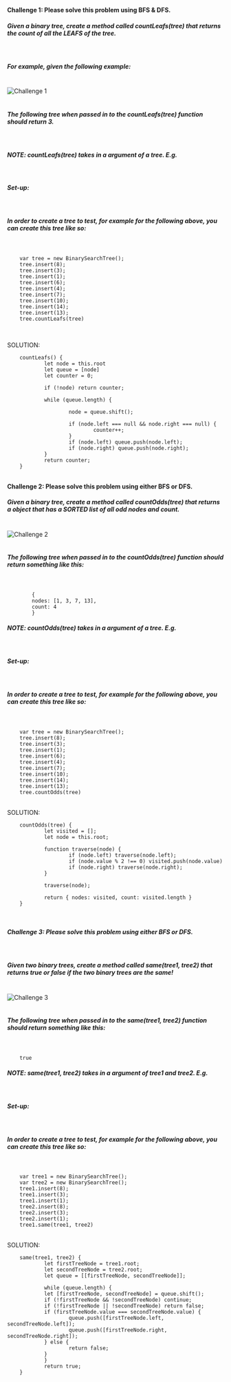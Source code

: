 <strong>Challenge 1: Please solve this problem using BFS & DFS. </strong><br>

<h5>Given a binary tree, create a method called countLeafs(tree) that returns the count of all the LEAFS of the tree. </h5><br>

<h5>For example, given the following example:</h5><br>

<img src="Challenge1.png" alt="Challenge 1">
<br><br>
<h5>The following tree when passed in to the countLeafs(tree) function should return 3. </h5><br>
<h5>NOTE: countLeafs(tree) takes in a argument of a tree. E.g.</h5><br>

<h5>Set-up: </h5><br>
<h5>In order to create a tree to test, for example for the following above, you can create this tree like so: </h5><br>

        var tree = new BinarySearchTree();
        tree.insert(8);
        tree.insert(3);
        tree.insert(1);
        tree.insert(6);
        tree.insert(4);
        tree.insert(7);
        tree.insert(10);
        tree.insert(14);
        tree.insert(13);
        tree.countLeafs(tree)

<br>

SOLUTION:<br>

        countLeafs() {
                let node = this.root
                let queue = [node]
                let counter = 0;

                if (!node) return counter;

                while (queue.length) {

                        node = queue.shift();

                        if (node.left === null && node.right === null) {
                                counter++;
                        }
                        if (node.left) queue.push(node.left);
                        if (node.right) queue.push(node.right);
                }
                return counter;
        }
<br>
<strong>Challenge 2: Please solve this problem using either BFS or DFS. </strong><br>
<h5>Given a binary tree, create a method called countOdds(tree) that returns a object that has a SORTED list of all odd nodes and count. </h5><br>

<img src="Challenge2.png" alt="Challenge 2">
<br><br>

<h5>The following tree when passed in to the countOdds(tree) function should return something like this: </h5><br>

            {
            nodes: [1, 3, 7, 13],
            count: 4
            }

<h5>NOTE: countOdds(tree) takes in a argument of a tree. E.g. </h5><br>

<h5>Set-up: </h5><br>
<h5>In order to create a tree to test, for example for the following above, you can create this tree like so: </h5><br>

        var tree = new BinarySearchTree();
        tree.insert(8);
        tree.insert(3);
        tree.insert(1);
        tree.insert(6);
        tree.insert(4);
        tree.insert(7);
        tree.insert(10);
        tree.insert(14);
        tree.insert(13);
        tree.countOdds(tree)

<br>
SOLUTION:<br>

        countOdds(tree) {
                let visited = [];
                let node = this.root;

                function traverse(node) {
                        if (node.left) traverse(node.left);
                        if (node.value % 2 !== 0) visited.push(node.value)
                        if (node.right) traverse(node.right);
                }

                traverse(node);

                return { nodes: visited, count: visited.length }
        }

<br>
<h5>Challenge 3: Please solve this problem using either BFS or DFS. </h5><br>
<h5>Given two binary trees, create a method called same(tree1, tree2) that returns true or false if the two binary trees are the same!</h5><br>
<img src="Challenge3.png" alt="Challenge 3">
<br><br>
<h5>The following tree when passed in to the same(tree1, tree2) function should return something like this: </h5><br>

        true

<h5>NOTE: same(tree1, tree2) takes in a argument of tree1 and tree2. E.g.</h5><br>

<h5>Set-up: </h5><br>
<h5>In order to create a tree to test, for example for the following above, you can create this tree like so: </h5><br>

        var tree1 = new BinarySearchTree();
        var tree2 = new BinarySearchTree();
        tree1.insert(8);
        tree1.insert(3);
        tree1.insert(1);
        tree2.insert(8);
        tree2.insert(3);
        tree2.insert(1);
        tree1.same(tree1, tree2)
<br>
SOLUTION: <br>

        same(tree1, tree2) {
                let firstTreeNode = tree1.root;
                let secondTreeNode = tree2.root;
                let queue = [[firstTreeNode, secondTreeNode]];

                while (queue.length) {
                let [firstTreeNode, secondTreeNode] = queue.shift();
                if (!firstTreeNode && !secondTreeNode) continue;
                if (!firstTreeNode || !secondTreeNode) return false;
                if (firstTreeNode.value === secondTreeNode.value) {
                        queue.push([firstTreeNode.left, secondTreeNode.left]);
                        queue.push([firstTreeNode.right, secondTreeNode.right]);
                } else {
                        return false;
                }
                }
                return true;
        }